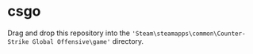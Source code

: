 # csgo

Drag and drop this repository into the `'Steam\steamapps\common\Counter-Strike Global Offensive\game'` directory.
